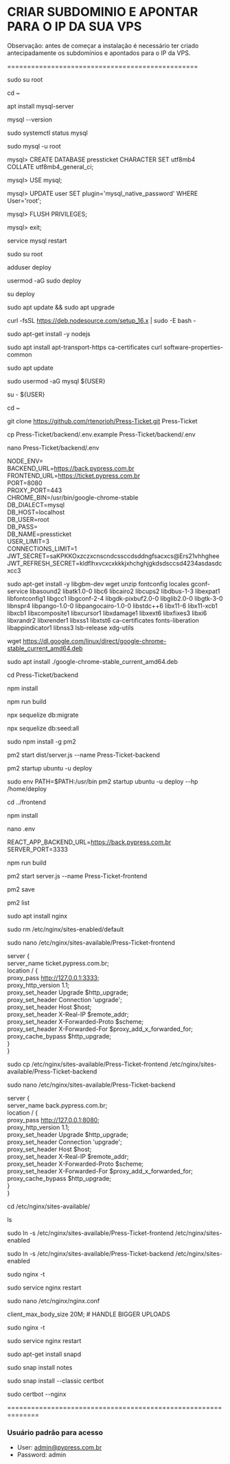 # CRIAR SUBDOMINIO E APONTAR PARA O IP DA SUA VPS

Observação: antes de começar a instalação é necessário ter criado antecipadamente os subdomínios e apontados para o IP da VPS.

================================================

sudo su root

cd ~

apt install mysql-server

mysql --version

sudo systemctl status mysql

sudo mysql -u root

mysql> CREATE DATABASE pressticket CHARACTER SET utf8mb4 COLLATE utf8mb4_general_ci;

mysql> USE mysql;

mysql> UPDATE user SET plugin='mysql_native_password' WHERE User='root';

mysql> FLUSH PRIVILEGES;

mysql> exit;

service mysql restart

sudo su root

adduser deploy

usermod -aG sudo deploy

su deploy

sudo apt update && sudo apt upgrade

curl -fsSL https://deb.nodesource.com/setup_16.x | sudo -E bash -

sudo apt-get install -y nodejs

sudo apt install apt-transport-https ca-certificates curl software-properties-common

sudo apt update

sudo usermod -aG mysql ${USER}

su - ${USER}

cd ~

git clone https://github.com/rtenorioh/Press-Ticket.git Press-Ticket

cp Press-Ticket/backend/.env.example Press-Ticket/backend/.env

nano Press-Ticket/backend/.env

NODE_ENV=  
BACKEND_URL=https://back.pypress.com.br  
FRONTEND_URL=https://ticket.pypress.com.br  
PORT=8080  
PROXY_PORT=443  
CHROME_BIN=/usr/bin/google-chrome-stable  
DB_DIALECT=mysql  
DB_HOST=localhost  
DB_USER=root  
DB_PASS=  
DB_NAME=pressticket  
USER_LIMIT=3  
CONNECTIONS_LIMIT=1   
JWT_SECRET=saKPKKOxzczxcnscndcssccdsddngfsacxcs@Ers21vhhghee  
JWT_REFRESH_SECRET=kldflhxvcxcxkkkjxhchghjgkdsdsccsd4234asdasdcxcc3  

sudo apt-get install -y libgbm-dev wget unzip fontconfig locales gconf-service libasound2 libatk1.0-0 libc6 libcairo2 libcups2 libdbus-1-3 libexpat1 libfontconfig1 libgcc1 libgconf-2-4 libgdk-pixbuf2.0-0 libglib2.0-0 libgtk-3-0 libnspr4 libpango-1.0-0 libpangocairo-1.0-0 libstdc++6 libx11-6 libx11-xcb1 libxcb1 libxcomposite1 libxcursor1 libxdamage1 libxext6 libxfixes3 libxi6 libxrandr2 libxrender1 libxss1 libxtst6 ca-certificates fonts-liberation libappindicator1 libnss3 lsb-release xdg-utils

wget https://dl.google.com/linux/direct/google-chrome-stable_current_amd64.deb

sudo apt install ./google-chrome-stable_current_amd64.deb

cd Press-Ticket/backend

npm install

npm run build

npx sequelize db:migrate

npx sequelize db:seed:all

sudo npm install -g pm2

pm2 start dist/server.js --name Press-Ticket-backend

pm2 startup ubuntu -u deploy

sudo env PATH=$PATH:/usr/bin pm2 startup ubuntu -u deploy --hp /home/deploy

cd ../frontend

npm install

nano .env

REACT_APP_BACKEND_URL=https://back.pypress.com.br  
SERVER_PORT=3333  

npm run build

pm2 start server.js --name Press-Ticket-frontend

pm2 save

pm2 list

sudo apt install nginx

sudo rm /etc/nginx/sites-enabled/default

sudo nano /etc/nginx/sites-available/Press-Ticket-frontend

server {  
  server_name ticket.pypress.com.br;  
  location / {  
    proxy_pass http://127.0.0.1:3333;  
    proxy_http_version 1.1;  
    proxy_set_header Upgrade $http_upgrade;  
    proxy_set_header Connection 'upgrade';  
    proxy_set_header Host $host;  
    proxy_set_header X-Real-IP $remote_addr;  
    proxy_set_header X-Forwarded-Proto $scheme;  
    proxy_set_header X-Forwarded-For $proxy_add_x_forwarded_for;  
    proxy_cache_bypass $http_upgrade;  
  }  
}  

sudo cp /etc/nginx/sites-available/Press-Ticket-frontend /etc/nginx/sites-available/Press-Ticket-backend

sudo nano /etc/nginx/sites-available/Press-Ticket-backend

server {  
  server_name back.pypress.com.br;  
  location / {  
    proxy_pass http://127.0.0.1:8080;  
    proxy_http_version 1.1;  
    proxy_set_header Upgrade $http_upgrade;  
    proxy_set_header Connection 'upgrade';  
    proxy_set_header Host $host;  
    proxy_set_header X-Real-IP $remote_addr;  
    proxy_set_header X-Forwarded-Proto $scheme;  
    proxy_set_header X-Forwarded-For $proxy_add_x_forwarded_for;  
    proxy_cache_bypass $http_upgrade;  
  }  
}  
  
cd /etc/nginx/sites-available/

ls

sudo ln -s /etc/nginx/sites-available/Press-Ticket-frontend /etc/nginx/sites-enabled

sudo ln -s /etc/nginx/sites-available/Press-Ticket-backend /etc/nginx/sites-enabled

sudo nginx -t

sudo service nginx restart

sudo nano /etc/nginx/nginx.conf

client_max_body_size 20M; # HANDLE BIGGER UPLOADS
 
sudo nginx -t

sudo service nginx restart

sudo apt-get install snapd

sudo snap install notes

sudo snap install --classic certbot

sudo certbot --nginx

==============================================================

### Usuário padrão para acesso

* User: admin@pypress.com.br  
* Password: admin
